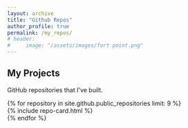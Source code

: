 ```yaml
---
layout: archive
title: "Github Repos"
author_profile: true
permalink: /my_repos/
# header:
#     image: "/assets/images/fort point.png"
---
```


<!-- {% for post in site.posts %}
  <article>
    <h2>
      <a href="{{ post.url }}">
        {{ post.title }}
      </a>
    </h2>
    <time datetime="{{ post.date | date: "%Y-%m-%d" }}">{{ post.date | date_to_long_string }}</time>
    <p>{{ post.content | strip_html | truncatewords: 50 }}</p>
  </article>
{% endfor %} -->


<h2 {% if site.style == 'dark' %}class="text-white"{% endif %}>My Projects</h2>
<p class="f4 mb-4 {% if site.style == 'dark' %}text-white{% else %}text-gray{% endif %}">GitHub repositories that I've built.</p>
<div class="d-sm-flex flex-wrap gutter-condensed mb-4">
  {% for repository in site.github.public_repositories limit: 9 %}
    <div class="col-sm-6 col-md-12 col-lg-6 col-xl-4 mb-3">
      {% include repo-card.html %}
    </div>
  {% endfor %}
</div>